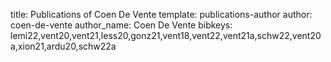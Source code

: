 title: Publications of Coen De Vente
template: publications-author
author: coen-de-vente
author_name: Coen De Vente
bibkeys: lemi22,vent20,vent21,less20,gonz21,vent18,vent22,vent21a,schw22,vent20a,xion21,ardu20,schw22a